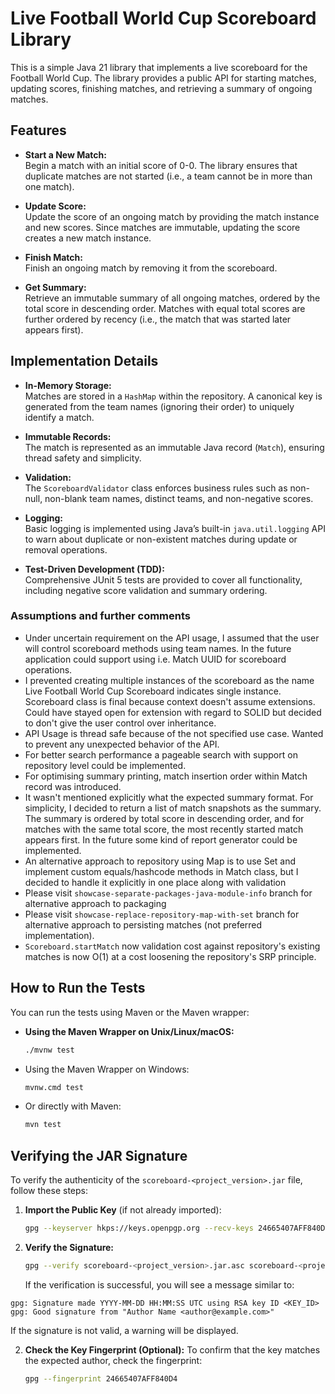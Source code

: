 # Live Football World Cup Scoreboard Library

This is a simple Java 21 library that implements a live scoreboard for the Football World Cup. The library provides a
public API for starting matches, updating scores, finishing matches, and retrieving a summary of ongoing matches.

## Features

- **Start a New Match:**  
  Begin a match with an initial score of 0-0. The library ensures that duplicate matches are not started (i.e., a team
  cannot be in more than one match).

- **Update Score:**  
  Update the score of an ongoing match by providing the match instance and new scores. Since matches are immutable,
  updating the score creates a new match instance.

- **Finish Match:**  
  Finish an ongoing match by removing it from the scoreboard.

- **Get Summary:**  
  Retrieve an immutable summary of all ongoing matches, ordered by the total score in descending order. Matches with
  equal total scores are further ordered by recency (i.e., the match that was started later appears first).

## Implementation Details

- **In-Memory Storage:**  
  Matches are stored in a `HashMap` within the repository. A canonical key is
  generated from the team names (ignoring their order) to uniquely identify a match.

- **Immutable Records:**  
  The match is represented as an immutable Java record (`Match`), ensuring thread safety and simplicity.

- **Validation:**  
  The `ScoreboardValidator` class enforces business rules such as non-null, non-blank team names, distinct teams, and
  non-negative scores.

- **Logging:**  
  Basic logging is implemented using Java’s built-in `java.util.logging` API to warn about duplicate or non-existent
  matches during update or removal operations.

- **Test-Driven Development (TDD):**  
  Comprehensive JUnit 5 tests are provided to cover all functionality, including negative score validation and summary
  ordering.

### Assumptions and further comments

- Under uncertain requirement on the API usage, I assumed that the user will control scoreboard methods using team
  names. In the future application could support using i.e. Match UUID for scoreboard operations.
- I prevented creating multiple instances of the scoreboard as the name Live Football World Cup Scoreboard indicates
  single instance. Scoreboard class is final because context doesn't assume extensions. Could have stayed open for
  extension with regard to SOLID but decided to don't give the user control over inheritance.
- API Usage is thread safe because of the not specified use case. Wanted to prevent any unexpected behavior of the API.
- For better search performance a pageable search with support on repository level could be implemented. 
- For optimising summary printing, match insertion order within Match record was introduced.
- It wasn't mentioned explicitly what the expected summary format. For simplicity, I decided to return a list of match
  snapshots as the summary. The summary is ordered by total score in descending order, and for matches with the same
  total score, the most recently started match appears first. In the future some kind of report generator could be
  implemented.
- An alternative approach to repository using Map is to use Set and implement custom equals/hashcode methods in Match
  class, but I decided to handle it explicitly in one place along with validation
- Please visit `showcase-separate-packages-java-module-info` branch for alternative approach to packaging
- Please visit `showcase-replace-repository-map-with-set` branch for alternative approach to persisting matches (not
  preferred implementation).
- `Scoreboard.startMatch` now validation cost against repository's existing matches is now O(1) at a cost loosening the
  repository's SRP principle.

## How to Run the Tests

You can run the tests using Maven or the Maven wrapper:

- **Using the Maven Wrapper on Unix/Linux/macOS:**
  ```bash
  ./mvnw test
- Using the Maven Wrapper on Windows:
  ```bash
  mvnw.cmd test
- Or directly with Maven:
  ```bash
  mvn test

## Verifying the JAR Signature

To verify the authenticity of the `scoreboard-<project_version>.jar` file, follow these steps:

1. **Import the Public Key** (if not already imported):

   ```bash
   gpg --keyserver hkps://keys.openpgp.org --recv-keys 24665407AFF840D4
   ```

2. **Verify the Signature:**

   ```bash
   gpg --verify scoreboard-<project_version>.jar.asc scoreboard-<project_version>.jar
   ```

   If the verification is successful, you will see a message similar to:

```
gpg: Signature made YYYY-MM-DD HH:MM:SS UTC using RSA key ID <KEY_ID>
gpg: Good signature from "Author Name <author@example.com>"
```

If the signature is not valid, a warning will be displayed.

2. **Check the Key Fingerprint (Optional):**
   To confirm that the key matches the expected author, check the fingerprint:
   ```bash
   gpg --fingerprint 24665407AFF840D4
   ```